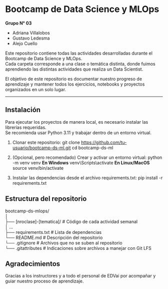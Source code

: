 # Bootcamp de Data Science y MLOps

**Grupo N° 03**

- Adriana Villalobos
- Gustavo Ledesma
- Alejo Cuello

Este repositorio contiene todas las actividades desarrolladas durante el Bootcamp de Data Science y MLOps.  
Cada carpeta corresponde a una clase o temática distinta, donde fuimos aprendiendo las distintas actividades que realiza un Data Scientist.

El objetivo de este repositorio es documentar nuestro progreso de aprendizaje y mantener todos los ejercicios, notebooks y proyectos organizados en un solo lugar.

---

## Instalación

Para ejecutar los proyectos de manera local, es necesario instalar las librerías requeridas.  
Se recomienda usar Python 3.11 y trabajar dentro de un entorno virtual.

1. Clonar este repositorio:
   git clone https://github.com/tu-usuario/bootcamp-ds-ml.git
   cd bootcamp-ds-ml

2. (Opcional, pero recomendado) Crear y activar un entorno virtual:
   python -m venv venv
   **En Windows**
   venv\Scripts\activate
   **En Linux/MacOS**
   source venv/bin/activate

3. Instalar las dependencias desde el archivo requirements.txt:
   pip install -r requirements.txt

## Estructura del repositorio

bootcamp-ds-mlops/<br>
│<br>
├── [nroclase]-[tematica]/ # Código de cada actividad semanal <br>
│   ... <br>
├── requirements.txt   # Lista de dependencias <br>
└── README.md          # Descripción del repositorio <br>
└── .gitignore          # Archivos que no se suben al repositorio <br>
└── .gitattributes          # Indicaciones sobre archivos a manejar con Git LFS

## Agradecimientos

Gracias a los instructores y a todo el personal de EDVai por acompañar y guiar nuestro proceso de aprendizaje.